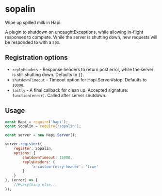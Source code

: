 # sopalin

Wipe up spilled milk in Hapi.

A plugin to shutdown on uncaughtExceptions, while allowing in-flight responses to complete. While the server is shutting down,
new requests will be responded to with a `503`.

## Registration options

- `replyHeaders` - Response headers to return post error, while the server is still shutting down. Defaults to `{}`.
- `shutdownTimeout` - Timeout option for Hapi.Server#stop. Defaults to `10000`.
- `lastly` - A final callback for clean up. Accepted signature: `function(error)`. Called after server shutdown.

## Usage

```javascript
const Hapi = require('hapi');
const Sopalin = require('sopalin');

const server = new Hapi.Server();

server.register({
    register: Sopalin,
    options: {
        shutdownTimeout: 15000,
        replyHeaders: {
            'x-custom-retry-header': 'true'
        }
    }
}, (error) => {
    //Everything else...
});
```
